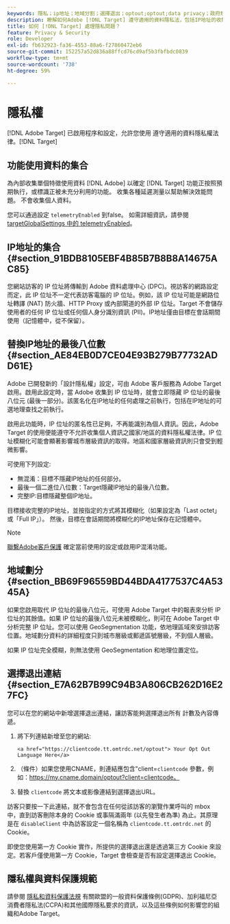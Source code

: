 ```yaml
---
keywords: 隱私；ip地址；地域分割；選擇退出；optout;optout;data privacy；政府規章；規章；gdpr;ccpa
description: 瞭解如何Adobe [!DNL Target] 遵守適用的資料隱私法，包括IP地址的收集和處理以及選擇退出說明。
title: 如何 [!DNL Target] 處理隱私問題？
feature: Privacy & Security
role: Developer
exl-id: fb632923-fa36-4553-88a6-f27860472eb6
source-git-commit: 152257a52d836a88ffcd76cd9af5b3fbfbdc0839
workflow-type: tm+mt
source-wordcount: '738'
ht-degree: 59%

---
```


# 隱私權

[!DNL Adobe Target] 已啟用程序和設定，允許您使用 遵守適用的資料隱私權法律。[!DNL Target]

## 功能使用資料的集合

為內部收集單個特徵使用資料 [!DNL Adobe] 以確定 [!DNL Target] 功能正按照預期執行，或標識正被未充分利用的功能。 收集各種延遲測量以幫助解決效能問題。 不會收集個人資料。

您可以通過設定 `telemetryEnabled` 到false。 如需詳細資訊，請參閱 [targetGlobalSettings 中的 telemetryEnabled](/help/main/c-implementing-target/c-implementing-target-for-client-side-web/targetgobalsettings.md#telemetry)。

## IP地址的集合 {#section_91BDB8105EBF4B85B7B8B8A14675AC85}

您網站訪客的 IP 位址將傳輸到 Adobe 資料處理中心 (DPC)。視訪客的網路設定而定，此 IP 位址不一定代表訪客電腦的 IP 位址。例如，該 IP 位址可能是網路位址轉譯 (NAT) 防火牆、HTTP Proxy 或內部閘道的外部 IP 位址。Target 不會儲存使用者的任何 IP 位址或任何個人身分識別資訊 (PII)。IP地址僅由目標在會話期間使用（記憶體中，從不保留）。

## 替換IP地址的最後八位數 {#section_AE84EB0D7CE04E93B279B77732ADD61E}

Adobe 已開發新的「設計隱私權」設定，可由 Adobe 客戶服務為 Adobe Target 啟用。啟用此設定時，當 Adobe 收集到 IP 位址時，就會立即隱藏 IP 位址的最後八位元 (最後一部分)。該匿名化在IP地址的任何處理之前執行，包括在IP地址的可選地理查找之前執行。

啟用此功能時，IP 位址的匿名性已足夠，不再能識別為個人資訊。因此，Adobe Target 的使用便能遵守不允許收集個人資訊之國家/地區的資料隱私權法律。IP 位址模糊化可能會顯著影響城市層級資訊的取得。地區和國家層級資訊則只會受到輕微影響。

可使用下列設定:

* 無混淆：目標不隱藏IP地址的任何部分。
* 最後一個二進位八位數：Target隱藏IP地址的最後八位數。
* 完整IP:目標隱藏整個IP地址。

目標接收完整的IP地址，並按指定的方式將其模糊化（如果設定為「Last octet」或「Full IP」）。 然後，目標在會話期間將模糊化的IP地址保存在記憶體中。

>[!NOTE]
>
>[聯繫Adobe客戶保護](/help/main/cmp-resources-and-contact-information.md#reference_ACA3391A00EF467B87930A450050077C) 確定當前使用的設定或啟用IP混淆功能。

## 地域劃分 {#section_BB69F96559BD44BDA4177537C4A5345A}

如果您啟用取代 IP 位址的最後八位元，可使用 Adobe Target 中的報表來分析 IP 位址的其餘值。如果 IP 位址的最後八位元未被模糊化，則可在 Adobe Target 中分析完整 IP 位址。您可以使用 GeoSegmentation 功能，依地理區域來安排訪客位置。地域劃分資料的詳細程度只到城市層級或郵遞區號層級，不到個人層級。

如果 IP 位址完全模糊，則無法使用 GeoSegmentation 和地理位置定位。

## 選擇退出連結 {#section_E7A62B7B99C94B3A806CB262D16E27FC}

您可以在您的網站中新增選擇退出連結，讓訪客能夠選擇退出所有 計數及內容傳遞。

1. 將下列連結新增至您的網站:

   `<a href="https://clientcode.tt.omtrdc.net/optout"> Your Opt Out Language Here</a>`

1. （條件）如果您使用CNAME，則連結應包含&quot;client=`clientcode` 參數，例如：https://my.cname.domain/optout?client=clientcode。

1. 替換 `clientcode` 將文本或影像連結到選擇退出URL。

訪客只要按一下此連結，就不會包含在任何從該訪客的瀏覽作業呼叫的 mbox 中，直到訪客刪除本身的 Cookie 或事隔滿兩年 (以先發生者為準) 為止。其原理是在 `disableClient` 中為訪客設定一個名稱為 `clientcode.tt.omtrdc.net` 的 Cookie。

即使您使用第一方 Cookie 實作，所提供的選擇退出還是透過第三方 Cookie 來設定。若客戶僅使用第一方 Cookie，Target 會檢查是否有設定選擇退出 Cookie。

## 隱私權與資料保護規範

請參閱 [隱私和資料保護法規](/help/main/c-implementing-target/c-considerations-before-you-implement-target/c-privacy/cmp-privacy-and-general-data-protection-regulation.md) 有關歐盟的一般資料保護條例(GDPR)、加利福尼亞消費者隱私法(CCPA)和其他國際隱私要求的資訊，以及這些條例如何影響您的組織和Adobe Target。
